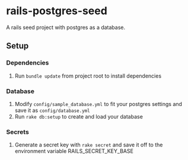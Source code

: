 # rails-postgres-seed
A rails seed project with postgres as a database.

## Setup

### Dependencies
1. Run ```bundle update``` from project root to install dependencies

### Database
1. Modify ```config/sample_database.yml``` to fit your postgres settings and save it as ```config/database.yml```
1. Run ```rake db:setup``` to create and load your database

### Secrets
1. Generate a secret key with ```rake secret``` and save it off to the environment variable RAILS_SECRET_KEY_BASE